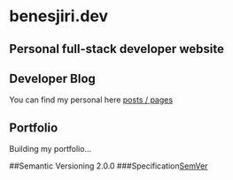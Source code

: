 # benesjiri.dev

## Personal full-stack developer website

## Developer Blog

You can find my personal here [posts / pages](https://blog.benesjiri.dev)

## Portfolio

Building my portfolio...

##Semantic Versioning 2.0.0
###Specification[SemVer](https://semver.org/#semantic-versioning-specification-semver)
